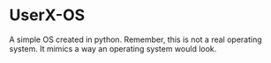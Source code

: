 # UserX-OS
A simple OS created in python.
Remember, this is not a real operating system. It mimics a way an operating system would look.
